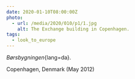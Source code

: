```yaml
---
date: 2020-01-10T08:00:00Z
photo:
  - url: /media/2020/010/p1/1.jpg
    alt: The Exchange building in Copenhagen.
tags:
  - look_to_europe
---
```


_Børsbygningen_{lang=da}.

Copenhagen, Denmark (May 2012)

